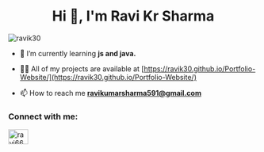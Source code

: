 <h1 align="center">Hi 👋, I'm Ravi Kr Sharma</h1>
<p align="left"> <img src="https://komarev.com/ghpvc/?username=ravik30&label=Profile%20views&color=0e75b6&style=flat" alt="ravik30" /> </p>

- 🌱 I’m currently learning **js and java.**

- 👨‍💻 All of my projects are available at [https://ravik30.github.io/Portfolio-Website/](https://ravik30.github.io/Portfolio-Website/)

- 📫 How to reach me **ravikumarsharma591@gmail.com**

<h3 align="left">Connect with me:</h3>
<p align="left">
<a href="https://linkedin.com/in/ravi66" target="blank"><img align="center" src="https://raw.githubusercontent.com/rahuldkjain/github-profile-readme-generator/master/src/images/icons/Social/linked-in-alt.svg" alt="ravi66" height="30" width="40" /></a>
</p>
